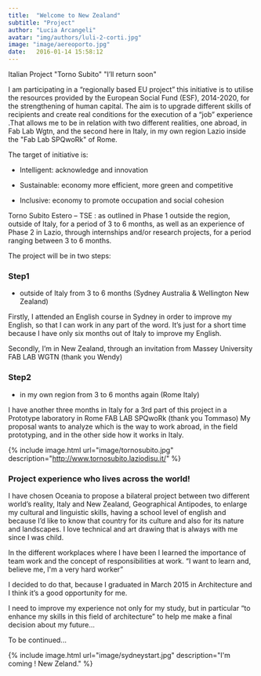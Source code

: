 ```yaml
---
title:  "Welcome to New Zealand"
subtitle: "Project"
author: "Lucia Arcangeli"
avatar: "img/authors/luli-2-corti.jpg"
image: "image/aereoporto.jpg"
date:   2016-01-14 15:58:12
---
```



Italian Project "Torno Subito"  "I’ll return soon"

I am participating in a “regionally based EU project” this initiative is to utilise the resources provided by the European Social Fund (ESF), 2014-2020, for the strengthening of human capital. 
The aim is to upgrade different skills of recipients and create real conditions for the execution of a “job” experience .That allows me to be in relation with two different realities, one abroad, in Fab Lab Wgtn, and the second here in Italy, in my own region Lazio inside the "Fab Lab SPQwoRk" of Rome.

The target of initiative is:

- Intelligent: acknowledge and innovation

- Sustainable: economy more efficient, more green and competitive

- Inclusive: economy to promote occupation and social cohesion


Torno Subito  Estero – TSE : as outlined in Phase 1 outside the region, outside of Italy, for a period of 3 to 6 months, as well as an experience of Phase 2 in Lazio, through internships and/or research projects, for a period ranging between 3 to 6 months.

The project will be in two steps:

### Step1

- outside of Italy from 3 to 6 months (Sydney Australia & Wellington New Zealand)

Firstly, I attended an English course in Sydney in order to improve my English, so that I can work in any part of the word. It’s just for a short time because I have only six months out of Italy to improve my English.

Secondly, I’m in New Zealand, through an invitation from Massey University FAB LAB WGTN (thank you Wendy)

### Step2

- in my own region from 3 to 6 months again (Rome Italy)

I have another three months in Italy for a 3rd part of this project in a Prototype laboratory in Rome FAB LAB SPQwoRk (thank you Tommaso)
My proposal wants to analyze which is the way to work abroad, in the field prototyping, and in the other side how it works in Italy. 

{% include image.html url="image/tornosubito.jpg" description="http://www.tornosubito.laziodisu.it/" %}

### Project experience who lives across the world!

I have chosen Oceania to propose a bilateral project between two different world’s reality, Italy and New Zealand, Geographical Antipodes, to enlarge my cultural and linguistic skills, having a school level of english and because I’d like to know that country for its culture and also for its nature and landscapes.
I love technical and art drawing that is always with me since I was child.

In the different workplaces where I have been  I learned the importance of team work and the concept of responsibilities at work.
 “I want to learn and, believe me, I'm a very hard worker” 
 
I decided to do that, because I graduated in March 2015 in Architecture and I think it’s a good opportunity for me.

I need to improve my experience not only for my study, but in particular “to enhance my skills in this field of architecture” to help me make a final decision about my future...

To be continued...

{% include image.html url="image/sydneystart.jpg" description="I'm coming ! New Zeland." %}

